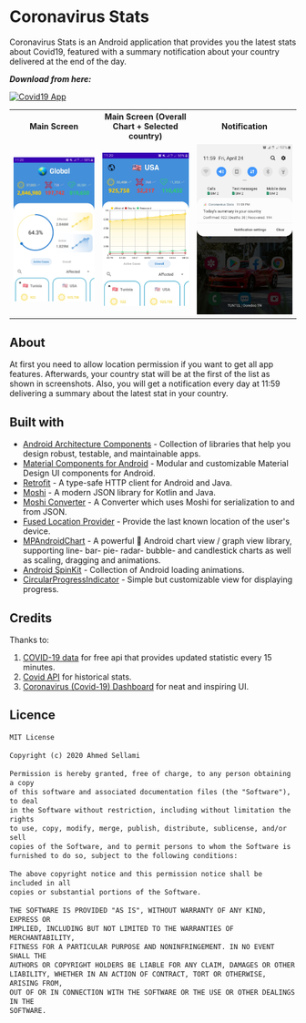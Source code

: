 # Coronavirus Stats
Coronavirus Stats is an Android application that provides you the latest stats about Covid19, featured with a summary notification about your country delivered at the end of the day.

<p><b><i>Download from here: </i></b></p>

[![Covid19 App](https://img.shields.io/badge/Coronavirus%20Stats-APK-brightgreen?style=for-the-badge&logo=android)](https://github.com/Ahmed-Sellami/Coronavirus-Stats/raw/master/apk/Coronavirus%20Stats.apk)

<table style="width:100%">
  <tr>
    <th>Main Screen</th>
    <th>Main Screen (Overall Chart + Selected country)</th>
    <th>Notification</th>
  </tr>
  <tr>
    <td><img src="pics/Screenshot_20200425-112021_Coronavirus Stats.jpg"/></td>
    <td><img src="pics/Screenshot_20200425-112047_Coronavirus Stats.jpg"/></td> 
    <td><img src="pics/Screenshot_20200424-235937_One UI Home.jpg"/></td>
  </tr>
</table>

## About
At first you need to allow location permission if you want to get all app features. Afterwards, your country stat will be at the first of the list as shown in screenshots. Also, you will get a notification every day at 11:59 delivering a summary about the latest stat in your country.

## Built with
- [Android Architecture Components](https://developer.android.com/topic/libraries/architecture) - Collection of libraries that help you design robust, testable, and maintainable apps.
- [Material Components for Android](https://github.com/material-components/material-components-android) - Modular and customizable Material Design UI components for Android.
- [Retrofit](https://square.github.io/retrofit/) - A type-safe HTTP client for Android and Java.
- [Moshi](https://github.com/square/moshi) - A modern JSON library for Kotlin and Java.
- [Moshi Converter](https://github.com/square/retrofit/tree/master/retrofit-converters/moshi) - A Converter which uses Moshi for serialization to and from JSON.
- [Fused Location Provider](https://developers.google.com/android/reference/com/google/android/gms/location/FusedLocationProviderClient.html) - Provide the last known location of the user's device. 
- [MPAndroidChart](https://github.com/PhilJay/MPAndroidChart) - A powerful 🚀 Android chart view / graph view library, supporting line- bar- pie- radar- bubble- and candlestick charts as well as scaling, dragging and animations.
- [Android SpinKit](https://github.com/ybq/Android-SpinKit) - Collection of Android loading animations.
- [CircularProgressIndicator](https://github.com/antonKozyriatskyi/CircularProgressIndicator) - Simple but customizable view for displaying progress.

## Credits
Thanks to:
<ol>
  <li><a href="https://rapidapi.com/Gramzivi/api/covid-19-data">COVID-19 data</a> for free api that provides updated statistic every 15 minutes.</li>
  <li><a href="https://github.com/backtrackbaba/covid-api">Covid API</a> for historical stats.</li>
  <li><a href="https://dribbble.com/shots/10847147-Coronavirus-Covid-19-Dashboard">Coronavirus (Covid-19) Dashboard</a> for neat and inspiring UI.</li>
</ol>

## Licence
```
MIT License

Copyright (c) 2020 Ahmed Sellami

Permission is hereby granted, free of charge, to any person obtaining a copy
of this software and associated documentation files (the "Software"), to deal
in the Software without restriction, including without limitation the rights
to use, copy, modify, merge, publish, distribute, sublicense, and/or sell
copies of the Software, and to permit persons to whom the Software is
furnished to do so, subject to the following conditions:

The above copyright notice and this permission notice shall be included in all
copies or substantial portions of the Software.

THE SOFTWARE IS PROVIDED "AS IS", WITHOUT WARRANTY OF ANY KIND, EXPRESS OR
IMPLIED, INCLUDING BUT NOT LIMITED TO THE WARRANTIES OF MERCHANTABILITY,
FITNESS FOR A PARTICULAR PURPOSE AND NONINFRINGEMENT. IN NO EVENT SHALL THE
AUTHORS OR COPYRIGHT HOLDERS BE LIABLE FOR ANY CLAIM, DAMAGES OR OTHER
LIABILITY, WHETHER IN AN ACTION OF CONTRACT, TORT OR OTHERWISE, ARISING FROM,
OUT OF OR IN CONNECTION WITH THE SOFTWARE OR THE USE OR OTHER DEALINGS IN THE
SOFTWARE.
```

